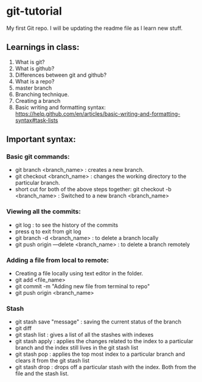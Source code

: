 # git-tutorial
My first Git repo. I will be updating the readme file as I learn new stuff.

## Learnings in class:
1. What is git?
2. What is github?
3. Differences between git and github?
4. What is a repo?
5. master branch
6. Branching technique.
7. Creating a branch
8. Basic writing and formatting syntax: https://help.github.com/en/articles/basic-writing-and-formatting-syntax#task-lists

## Important syntax:

### Basic git commands:
- git branch <branch_name> : creates a new branch.
- git checkout <branch_name> : changes the working directory to the particular branch.
- short cut for both of the above steps together: git checkout -b <branch_name> : Switched to a new branch <branch_name>

### Viewing all the commits:
- git log : to see the history of the commits
- press q to exit from git log
- git branch -d <branch_name> : to delete a branch locally
- git push origin —delete <branch_name> : to delete a branch remotely 


### Adding a file from local to remote:
- Creating a file locally using text editor in the folder.
- git add <file_name>
- git commit -m "Adding new file from terminal to repo"
- git push origin <branch_name>

### Stash
- git stash save "message" : saving the current status of the branch
- git diff
- git stash list : gives a list of all the stashes with indexes
- git stash apply <index> : applies the changes related to the index to a particular branch and the index still lives in the git stash list
- git stash pop : applies the top most index to a particular branch and clears it from the git stash list
- git stash drop <index> : drops off a particular stash with the index. Both from the file and the stash list.

